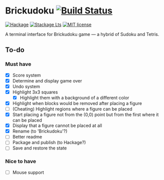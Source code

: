 # Brickudoku [![Build Status](https://github.com/thecentury/brickudoku/actions/workflows/haskell-ci.yml/badge.svg)](https://github.com/thecentury/brickudoku/actions/workflows/haskell-ci.yml)

[![Hackage](https://img.shields.io/hackage/v/haskell-brickudoku.svg?logo=haskell)](https://hackage.haskell.org/package/haskell-brickudoku)
[![Stackage Lts](http://stackage.org/package/haskell-brickudoku/badge/lts)](http://stackage.org/lts/package/haskell-brickudoku)
[![MIT license](https://img.shields.io/badge/license-MIT-blue.svg)](LICENSE)

A terminal interface for Brickudoku game — a hybrid of Sudoku and Tetris.

## To-do

### Must have

- [x] Score system
- [x] Determine and display game over
- [x] Undo system
- [x] Highlight 3x3 squares
  - [x] Highlight them with a background of a different color
- [x] Highlight when blocks would be removed after placing a figure
- [ ] (Cheating) Highlight regions where a figure can be placed
- [x] Start placing a figure not from the (0,0) point but from the first where it can be placed
- [x] Display that a figure cannot be placed at all
- [x] Rename (to 'Brickudoku'?)
- [ ] Better readme
- [ ] Package and publish (to Hackage?)
- [ ] Save and restore the state

### Nice to have

- [ ] Mouse support
